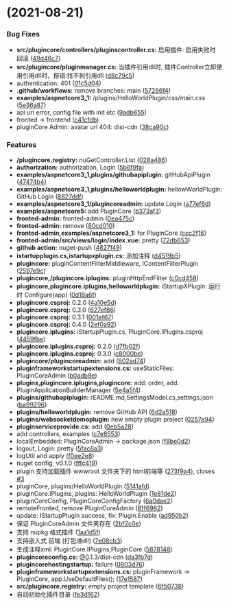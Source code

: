#  (2021-08-21)


### Bug Fixes

* **src/plugincore/controllers/pluginscontroller.cs:** 启用插件: 启用失败时 回滚 ([49d46c7](https://github.com/yiyungent/PluginCore/commit/49d46c79c3601df3b4899aee38296500c942854b))
* **src/plugincore/pluginmanager.cs:** 当插件引用dll时, 插件Controller立即使用引用dll时，报错:找不到引用dll ([d8c79c5](https://github.com/yiyungent/PluginCore/commit/d8c79c5681dc0a2e4a3d36565075c243b6ce44c7))
* authentication: 401 ([01c5d04](https://github.com/yiyungent/PluginCore/commit/01c5d04e0a11e53c402076a25c1780fc728ccbc3))
* **.github/workflows:** remove branches: main ([57266f4](https://github.com/yiyungent/PluginCore/commit/57266f438ed027a36ed16a732f52b5db49b56807))
* **examples/aspnetcore3_1:** /plugins/HelloWorldPlugin/css/main.css ([5e36a87](https://github.com/yiyungent/PluginCore/commit/5e36a879925368dbdfbb84475d8aa3ce3e6f1e22))
* api url error, config file with init etc ([9adb655](https://github.com/yiyungent/PluginCore/commit/9adb6551650b8ede28bec086df13023a2b7d9bf6))
* fronted -> frontend ([c41cfdb](https://github.com/yiyungent/PluginCore/commit/c41cfdbfba02fcfe37981d9aa4c8c05b194363de))
* pluginCore Admin: avatar url 404: dist-cdn ([38ca90c](https://github.com/yiyungent/PluginCore/commit/38ca90c5ff8b5138e1751887b9f60a376158eaad))


### Features

* **/plugincore.registry:** nuGetController.List ([028a486](https://github.com/yiyungent/PluginCore/commit/028a4864920728c7db3633476512806e53eb1c2f))
* **authorization:** authorization, Login ([5b6f9fa](https://github.com/yiyungent/PluginCore/commit/5b6f9fa989d9739c30ef0d1f0186b876cddc5890))
* **examples/aspnetcore3_1,plugins/githubapiplugin:** gitHubApiPlugin ([47474b4](https://github.com/yiyungent/PluginCore/commit/47474b4a4308f25559abf3c4a1f7b4075c22f2e2))
* **examples/aspnetcore3_1,plugins/helloworldplugin:** hellowWorldPlugin: GitHub Login ([8827ddf](https://github.com/yiyungent/PluginCore/commit/8827ddffd87e561b47a97b429015ae5fe41a8ca0))
* **examples/aspnetcore3_1/plugincoreadmin:** update Login ([a77ef6d](https://github.com/yiyungent/PluginCore/commit/a77ef6dc72d226f5b52620d1c9ab6273a107068a))
* **examples/aspnetcore5:** add PluginCore ([b373af3](https://github.com/yiyungent/PluginCore/commit/b373af300edfe4e32f2cab7c36a0ba1b608fa16f))
* **fronted-admin:** fronted-admin ([0ea475c](https://github.com/yiyungent/PluginCore/commit/0ea475c7a7cfffcd893c18b03df166b63d824df5))
* **fronted-admin:** remove ([80cd010](https://github.com/yiyungent/PluginCore/commit/80cd010899216d46e62fa398742727fec06c8520))
* **fronted-admin,examples/aspnetcore3_1:** for PluginCore ([ccc2f16](https://github.com/yiyungent/PluginCore/commit/ccc2f16fa309fc8762113222c08edd580090de99))
* **fronted-admin/src/views/login/index.vue:** pretty ([72db653](https://github.com/yiyungent/PluginCore/commit/72db653cd44ee54650a01ea3b088b62c08bc3e97))
* **github action:** nuget-push ([4827f49](https://github.com/yiyungent/PluginCore/commit/4827f49178a7bdeb586269b713d7c527a879a1d9))
* **istartupplugin.cs,istartupxplugin.cs:** 添加注释 ([d4519b5](https://github.com/yiyungent/PluginCore/commit/d4519b54e9df931c6e75d9ca59742edc5f3185ac))
* **plugincore:** pluginContentFilterMiddleware, IContentFilterPlugin ([2597e9c](https://github.com/yiyungent/PluginCore/commit/2597e9c054bde134f9f250071347990be59e8d37))
* **plugincore,/plugincore.iplugins:** pluginHttpEndFilter ([c0cd458](https://github.com/yiyungent/PluginCore/commit/c0cd4581df72cdb9f4f678a531e7f04980c9695d))
* **plugincore,plugincore.iplugins,helloworldplugin:** iStartupXPlugin: 运行时 Configure(app) ([0d18a6f](https://github.com/yiyungent/PluginCore/commit/0d18a6f9949faa1e92f1d20da35689e8e153bac1))
* **plugincore.csproj:** 0.2.0 ([4a10e5d](https://github.com/yiyungent/PluginCore/commit/4a10e5d5d5a45a3a763569bb6ef2c46d04a373fe))
* **plugincore.csproj:** 0.3.0 ([627ef86](https://github.com/yiyungent/PluginCore/commit/627ef866f464edddb1f836fde83e4cac04d6f4a3))
* **plugincore.csproj:** 0.3.1 ([001ef67](https://github.com/yiyungent/PluginCore/commit/001ef674190418354bf964d7bf042d66717a0828))
* **plugincore.csproj:** 0.4.0 ([2ef0a92](https://github.com/yiyungent/PluginCore/commit/2ef0a924d5ca4c21245add4d3c05c13909100551))
* **plugincore.iplugins:** iStartupPlugin.cs, PluginCore.IPlugins.csproj ([4459fbe](https://github.com/yiyungent/PluginCore/commit/4459fbe5e2cbe369519b7010a7b7d6d4600738cf))
* **plugincore.iplugins.csproj:** 0.2.0 ([d7fb02f](https://github.com/yiyungent/PluginCore/commit/d7fb02fe481e1b2d20a7f7b34f0fa50e95240059))
* **plugincore.iplugins.csproj:** 0.3.0 ([c8000be](https://github.com/yiyungent/PluginCore/commit/c8000bec4800826afa5db37edfb095a945231591))
* **plugincore/plugincoreadmin:** add ([802ad74](https://github.com/yiyungent/PluginCore/commit/802ad74efd013f34e9c5f7d5ed3eef8574f2c20b))
* **pluginframeworkstartupextensions.cs:** useStaticFiles: PluginCoreAdmin ([b0adb8e](https://github.com/yiyungent/PluginCore/commit/b0adb8e1f31912472946c8c76fe05b5ff85a77b4))
* **plugins,plugincore.iplugins,plugincore:** add: order, add: PluginApplicationBuilderManager ([5e4a5f4](https://github.com/yiyungent/PluginCore/commit/5e4a5f46a4eb3aaca5d978fc1e695d0849e11e5c))
* **plugins/githubapiplugin:** rEADME.md,SettingsModel.cs,settings.json ([ba99296](https://github.com/yiyungent/PluginCore/commit/ba99296b9706acdfa1908172ea23deabf0ed9c56))
* **plugins/helloworldplugin:** remove GitHub API ([6d2a518](https://github.com/yiyungent/PluginCore/commit/6d2a518765f7795febded5f4ea5ead57d7b7e417))
* **plugins/websocketdemoplugin:** new empty plugin project ([0257e94](https://github.com/yiyungent/PluginCore/commit/0257e94a35d84b11cbce41f65d5d67157e871880))
* **pluginserviceprovide.cs:** add ([0eb5a28](https://github.com/yiyungent/PluginCore/commit/0eb5a284f89cdca374660623a937178cfec6ebf1))
* add controllers, examples ([c7e8553](https://github.com/yiyungent/PluginCore/commit/c7e8553b9bbb6d45eac251e1060acb719fd3dac9))
* localEmbedded: PluginCoreAdmin -> package.json ([f8be0d2](https://github.com/yiyungent/PluginCore/commit/f8be0d2ce86b26d9f00cf67845daed2853f285f6))
* logout, Login: pretty ([5fac6a3](https://github.com/yiyungent/PluginCore/commit/5fac6a3939436d58d860e2529be08a26c7a79946))
* logUtil and apply ([f0ee2e8](https://github.com/yiyungent/PluginCore/commit/f0ee2e8df4ec3ec17048a0f718340b6e0adb7360))
* nuget config, v0.1.0 ([fffc419](https://github.com/yiyungent/PluginCore/commit/fffc419480481b632340eb4e42a0b608c5fff144))
* plugin 支持加载插件 wwwroot 文件夹下的 html前端等 ([273f9a4](https://github.com/yiyungent/PluginCore/commit/273f9a44c8727675f60d364fcf59a373958b3575)), closes [#3](https://github.com/yiyungent/PluginCore/issues/3)
* pluginCore, plugins/HelloWorldPlugin ([5141afd](https://github.com/yiyungent/PluginCore/commit/5141afded8feba94af581d6132fccb87aafa516c))
* pluginCore.IPlugins, plugins: HelloWorldPlugin ([1e81de2](https://github.com/yiyungent/PluginCore/commit/1e81de2107394f527a94ec5d4c2ae6853d2d5526))
* pluginCoreConfig, PluginCoreConfigFactory ([6a0dae2](https://github.com/yiyungent/PluginCore/commit/6a0dae2d222d9f0464b8d158eb87f674529af56e))
* remoteFronted, remove PluginCoreAdmin ([81f6982](https://github.com/yiyungent/PluginCore/commit/81f698213cee6383da9d8035165d3881b88bc709))
* update: IStartupPlugin success, fix: Plugin.Enable ([ad950b2](https://github.com/yiyungent/PluginCore/commit/ad950b2802f60da3f950fd3eaf7bf1eee24c84b6))
* 保证 PluginCoreAdmin 文件夹存在 ([2bf2c0e](https://github.com/yiyungent/PluginCore/commit/2bf2c0e42cbafb03af00ff324f1fb637238de441))
* 支持 nupkg 格式插件 ([1aa1d5f](https://github.com/yiyungent/PluginCore/commit/1aa1d5f45208fe273637548cd69f96a770c32c28))
* 支持嵌入式 前端 (打包进dll) ([7e08cb3](https://github.com/yiyungent/PluginCore/commit/7e08cb33868890227f11645c2b8d4dd022318c94))
* 生成注释xml: PluginCore.IPlugins,PluginCore ([5878148](https://github.com/yiyungent/PluginCore/commit/5878148244344f412e75fe9446824dd99ca2de47))
* **plugincoreconfig.cs:** [@0](https://github.com/0).1.3/dist-cdn ([da3fb7d](https://github.com/yiyungent/PluginCore/commit/da3fb7d5986582c1fde3d27e31fd8b135cd881c4))
* **plugincorehostingstartup:** failure ([0803d76](https://github.com/yiyungent/PluginCore/commit/0803d7679313ffa0e9c583d0923bff3412f265d5))
* **pluginframeworkstartupextensions.cs:** pluginFramework -> PluginCore, app.UseDefaultFiles(); ([17e1587](https://github.com/yiyungent/PluginCore/commit/17e15879076d36d3d2cf6891181cf823fb78c66d))
* **src/plugincore.registry:** empty project template ([6f50738](https://github.com/yiyungent/PluginCore/commit/6f50738549d700629dfe5674ccdf7e1d21945afa))
* 自动初始化插件目录 ([fe3d162](https://github.com/yiyungent/PluginCore/commit/fe3d162e3a5455d308db55f9b260301f10ff4eee))



